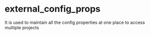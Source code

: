 # external_config_props
It is used to maintain all the config properties at one place to access multiple projects
